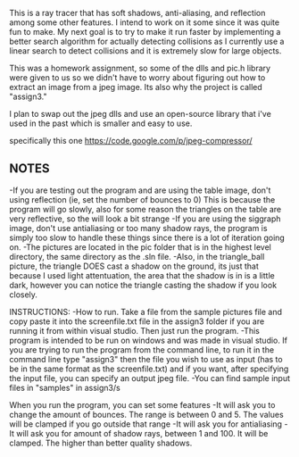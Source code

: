 This is a ray tracer that has soft shadows, anti-aliasing, and reflection among some other features.
I intend to work on it some since it was quite fun to make. My next goal is to try to make it run faster 
by implementing a better search algorithm for actually detecting collisions as I currently use a linear search
to detect collisions and it is extremely slow for large objects. 

This was a homework assignment, so some of the dlls and pic.h library were given to us so we didn't have to worry
about figuring out how to extract an image from a jpeg image. Its also why the project is called "assign3." 

I plan to swap out the jpeg dlls and use an open-source library that i've used in the past which is smaller and 
easy to use.

specifically this one
https://code.google.com/p/jpeg-compressor/

NOTES
-----
-If you are testing out the program and are using the table image, don't using reflection (ie, set the number of bounces to 0)
 This is because the program will go slowly, also for some reason the triangles on the table are very reflective, so the will look
 a bit strange
-If you are using the siggraph image, don't use antialiasing or too many shadow rays, the program is simply too slow to handle these things
 since there is a lot of iteration going on.
-The pictures are located in the pic folder that is in the highest level directory, the same directory as the .sln file. 
-Also, in the triangle_ball picture, the triangle DOES cast a shadow on the ground, its just that because I used light attentuation, the area that 
 the shadow is in is a little dark, however you can notice the triangle casting the shadow if you look closely. 

INSTRUCTIONS:
-How to run. Take a file from the sample pictures file and copy paste it into the screenfile.txt file in the assign3 folder if you are running it 
from within visual studio. Then just run the program.
-This program is intended to be run on windows and was made in visual studio. If you are trying to run the program from the command line, to run it
 in the command line type "assign3" then the file you wish to use as input (has to be in the same format as the screenfile.txt) and if you want, after
 specifying the input file, you can specify an output jpeg file. 
-You can find sample input files in "samples" in assign3/s

When you run the program, you can set some features
-It will ask you to change the amount of bounces. The range is between 0 and 5. The values will be clamped if you go outside that range
-It will ask you for antialiasing
-It will ask you for amount of shadow rays, between 1 and 100. It will be clamped. The higher than better quality shadows.
